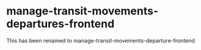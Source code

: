 
# manage-transit-movements-departures-frontend

This has been renamed to manage-transit-movements-departure-frontend
